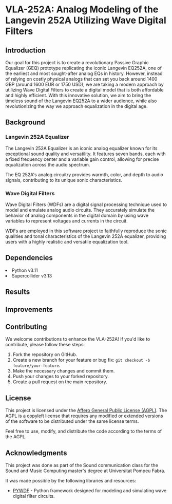   <h1>VLA-252A: Analog Modeling of the Langevin 252A Utilizing Wave Digital Filters</h1>

  <h2>Introduction</h2>
  <p>Our goal for this project is to create a revolutionary Passive Graphic Equalizer (GEQ) prototype replicating the iconic Langevin EQ252A, one of the earliest and most sought-after analog EQs in history. However, instead of relying on costly physical analogs that can set you back around 1400 GBP (around 1600 EUR or 1750 USD), we are taking a modern approach by utilizing Wave Digital Filters to create a digital model that is both affordable and highly efficient. With this innovative solution, we aim to bring the timeless sound of the Langevin EQ252A to a wider audience, while also revolutionizing the way we approach equalization in the digital age.</p>

  <h2>Background</h2>
  <h3>Langevin 252A Equalizer</h3>
  <p>The Langevin 252A Equalizer is an iconic analog equalizer known for its exceptional sound quality and versatility. It features seven bands, each with a fixed frequency center and a variable gain control, allowing for precise equalization across the audio spectrum.</p>
  <p>The EQ 252A's analog circuitry provides warmth, color, and depth to audio signals, contributing to its unique sonic characteristics.</p>

  <h3>Wave Digital Filters</h3>
  <p>Wave Digital Filters (WDFs) are a digital signal processing technique used to model and emulate analog audio circuits. They accurately simulate the behavior of analog components in the digital domain by using wave variables to represent voltages and currents in the circuit.</p>
  <p>WDFs are employed in this software project to faithfully reproduce the sonic qualities and tonal characteristics of the Langevin 252A equalizer, providing users with a highly realistic and versatile equalization tool.</p>
  
  <h2>Dependencies</h2>
   <li>Python v3.11</li>
   <li>Supercollider v3.13</li>

  <h2>Results</h2>
  <p></p>

  <h2>Improvements</h2>
  <p></p>

  <h2>Contributing</h2>
  <p>We welcome contributions to enhance the VLA-252A! If you'd like to contribute, please follow these steps:</p>
  <ol>
    <li>Fork the repository on GitHub.</li>
    <li>Create a new branch for your feature or bug fix: <code>git checkout -b feature/your-feature</code>.</li>
    <li>Make the necessary changes and commit them.</li>
    <li>Push your changes to your forked repository.</li>
    <li>Create a pull request on the main repository.</li>
  </ol>

  <h2>License</h2>
  <p>
    This project is licensed under the <a href="https://www.gnu.org/licenses/agpl-3.0.html">Affero General Public License (AGPL)</a>. The AGPL is a copyleft license that requires any modified or extended versions of the software to be distributed under the same license terms.
  </p>
  <p>
    Feel free to use, modify, and distribute the code according to the terms of the AGPL.
  </p>
<h2>Acknowledgments</h2>
  <p>
    This project was done as part of the Sound communication class for the Sound and Music Computing master's degree at Universitat Pompeu Fabra.
  </p>
  <p>
    It was made possible by the following libraries and resources:
  </p>
  <ul>
  <li><a href="https://github.com/gusanthon/pywdf">PYWDF</a> - Python framework designed for modeling and simulating wave digital filter circuits.</li>
